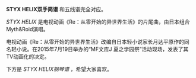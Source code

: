 

**STYX HELIX双手简谱** 和五线谱完全对应。

_STYX HELIX_ 是电视动画《Re：从零开始的异世界生活》的片尾曲，由日本组合Myth&Roid演唱。

电视动画《Re：从零开始的异世界生活》改编自日本轻小说家长月达平原作的同名轻小说。在2015年7月19日举办的“MF文库J
夏之学园祭”活动现场，发表了其TV动画化的决定。

下方是 _STYX HELIX钢琴谱_ ，希望大家喜欢。

